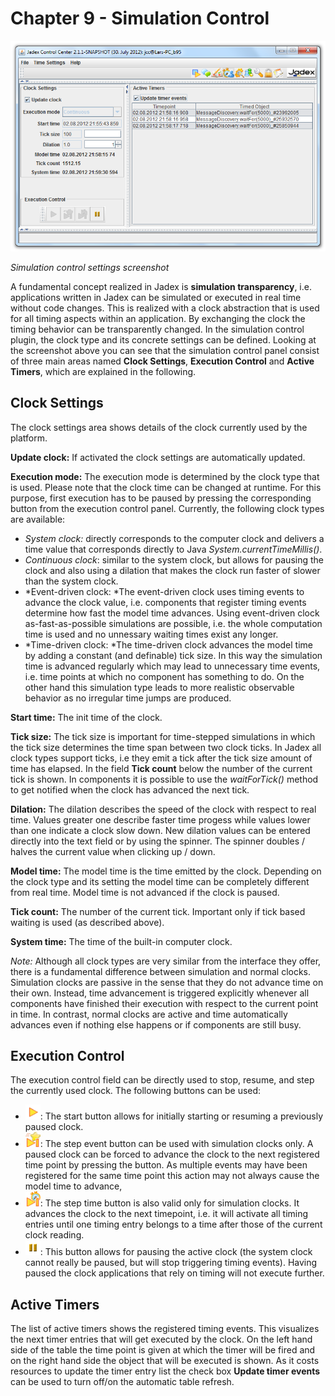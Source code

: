 Chapter 9 - Simulation Control
===========================================

![09 Simulation Control@simulation.png](simulation.png)

*Simulation control settings screenshot*

A fundamental concept realized in Jadex is **simulation transparency**, i.e. applications written in Jadex can be simulated or executed in real time without code changes. This is realized with a clock abstraction that is used for all timing aspects within an application. By exchanging the clock the timing behavior can be transparently changed. In the simulation control plugin, the clock type and its concrete settings can be defined. Looking at the screenshot above you can see that the simulation control panel consist of three main areas named **Clock Settings**, **Execution Control** and **Active Timers**, which are explained in the following.

Clock Settings
---------------------------

The clock settings area shows details of the clock currently used by the platform.

**Update clock:** If activated the clock settings are automatically updated.

**Execution mode:** The execution mode is determined by the clock type that is used. Please note that the clock time can be changed at runtime. For this purpose, first execution has to be paused by pressing the corresponding button from the execution control panel. Currently, the following clock types are available:

-   *System clock:* directly corresponds to the computer clock and delivers a time value that corresponds directly to Java *System.currentTimeMillis()*.
-   *Continuous clock*: similar to the system clock, but allows for pausing the clock and also using a dilation that makes the clock run faster of slower than the system clock.
-   *Event-driven clock: *The event-driven clock uses timing events to advance the clock value, i.e. components that register timing events determine how fast the model time advances. Using event-driven clock as-fast-as-possible simulations are possible, i.e. the whole computation time is used and no unnessary waiting times exist any longer.
-   *Time-driven clock: *The time-driven clock advances the model time by adding a constant (and definable) tick size. In this way the simulation time is advanced regularly which may lead to unnecessary time events, i.e. time points at which no component has something to do. On the other hand this simulation type leads to more realistic observable behavior as no irregular time jumps are produced.

**Start time:** The init time of the clock.

**Tick size:** The tick size is important for time-stepped simulations in which the tick size determines the time span between two clock ticks. In Jadex all clock types support ticks, i.e they emit a tick after the tick size amount of time has elapsed. In the field **Tick count** below the number of the current tick is shown. In components it is possible to use the *waitForTick()* method to get notified when the clock has advanced the next tick.

**Dilation:** The dilation describes the speed of the clock with respect to real time. Values greater one describe faster time progess while values lower than one indicate a clock slow down. New dilation values can be entered directly into the text field or by using the spinner. The spinner doubles / halves the current value when clicking up / down.

**Model time:** The model time is the time emitted by the clock. Depending on the clock type and its setting the model time can be completely different from real time. Model time is not advanced if the clock is paused.

**Tick count:** The number of the current tick. Important only if tick based waiting is used (as described above).

**System time:** The time of the built-in computer clock.

*Note:* Although all clock types are very similar from the interface they offer, there is a fundamental difference between simulation and normal clocks. Simulation clocks are passive in the sense that they do not advance time on their own. Instead, time advancement is triggered explicitly whenever all components have finished their execution with respect to the current point in time. In contrast, normal clocks are active and time automatically advances even if nothing else happens or if components are still busy.

Execution Control
------------------------------

The execution control field can be directly used to stop, resume, and step the currently used clock. The following buttons can be used:

-   ![09 Simulation Control@start.png](start.png): The start button allows for initially starting or resuming a previously paused clock.
-   ![09 Simulation Control@single\_step\_event.png](single_step_event.png): The step event button can be used with simulation clocks only. A paused clock can be forced to advance the clock to the next registered time point by pressing the button. As multiple events may have been registered for the same time point this action may not always cause the model time to advance,
-   ![09 Simulation Control@single\_step\_time.png](single_step_time.png): The step time button is also valid only for simulation clocks. It advances the clock to the next timepoint, i.e. it will activate all timing entries until one timing entry belongs to a time after those of the current clock reading.
-   ![09 Simulation Control@pause.png](pause.png): This button allows for pausing the active clock (the system clock cannot really be paused, but will stop triggering timing events). Having paused the clock applications that rely on timing will not execute further.

Active Timers
--------------------------

The list of active timers shows the registered timing events. This visualizes the next timer entries that will get executed by the clock. On the left hand side of the table the time point is given at which the timer will be fired and on the right hand side the object that will be executed is shown. As it costs resources to update the timer entry list the check box **Update timer events** can be used to turn off/on the automatic table refresh.
